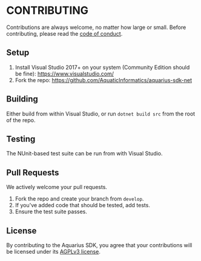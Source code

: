 # CONTRIBUTING

Contributions are always welcome, no matter how large or small. Before contributing,
please read the [code of conduct](CODE_OF_CONDUCT.md).

## Setup

1. Install Visual Studio 2017+ on your system (Community Edition should be fine): https://www.visualstudio.com/
1. Fork the repo: https://github.com/AquaticInformatics/aquarius-sdk-net

## Building

Either build from within Visual Studio, or run `dotnet build src` from the root of the repo.

## Testing

The NUnit-based test suite can be run from with Visual Studio.

## Pull Requests

We actively welcome your pull requests.

1. Fork the repo and create your branch from `develop`.
2. If you've added code that should be tested, add tests.
4. Ensure the test suite passes.

## License

By contributing to the Aquarius SDK, you agree that your contributions will be licensed
under its [AGPLv3 license](LICENSE.txt).
